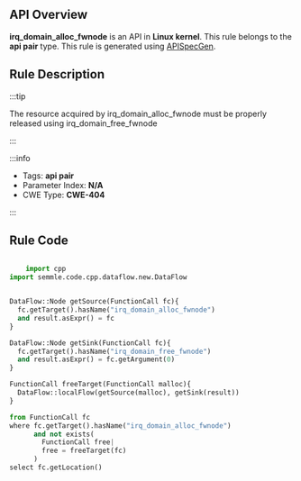 ---
---


## API Overview
**irq_domain_alloc_fwnode** is an API in **Linux kernel**. This rule belongs to the **api pair** type. This rule is generated using [APISpecGen](../../tools/APISpecGen).
## Rule Description

:::tip

The resource acquired by irq_domain_alloc_fwnode must be properly released using irq_domain_free_fwnode

:::

:::info

- Tags: **api pair**
- Parameter Index: **N/A**
- CWE Type: **CWE-404**

:::

## Rule Code
```python

    import cpp
import semmle.code.cpp.dataflow.new.DataFlow


DataFlow::Node getSource(FunctionCall fc){
  fc.getTarget().hasName("irq_domain_alloc_fwnode")
  and result.asExpr() = fc
}

DataFlow::Node getSink(FunctionCall fc){
  fc.getTarget().hasName("irq_domain_free_fwnode")
  and result.asExpr() = fc.getArgument(0)
}

FunctionCall freeTarget(FunctionCall malloc){
  DataFlow::localFlow(getSource(malloc), getSink(result))
}

from FunctionCall fc
where fc.getTarget().hasName("irq_domain_alloc_fwnode")
      and not exists(
        FunctionCall free| 
        free = freeTarget(fc)
      )
select fc.getLocation()

    
```